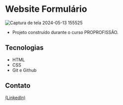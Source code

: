 # Website Formulário

![Captura de tela 2024-05-13 155525](https://github.com/JoaoEduSB/Website_Formulario/assets/146045770/1fd0e786-3518-4b32-88df-661b4a229428)

- Projeto construído durante o curso PROPROFISSÃO.

## Tecnologias

- HTML
- CSS
- Git e Github

## Contato
[(LinkedIn)](https://www.linkedin.com/in/joaoedusb/)
